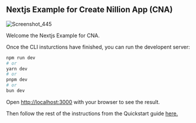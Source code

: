 ## Nextjs Example for Create Nillion App (CNA)

![Screenshot_445](https://github.com/user-attachments/assets/40f9ec20-7876-47e1-8335-c49aaca52435)

Welcome the Nextjs Example for CNA.

Once the CLI insturctions have finished, you can run the developent server:

```bash
npm run dev
# or
yarn dev
# or
pnpm dev
# or
bun dev
```

Open [http://localhost:3000](http://localhost:3000) with your browser to see the result.

Then follow the rest of the instructions from the Quickstart guide [here.](https://github.com/NillionNetwork/awesome-nillion/issues/2)
